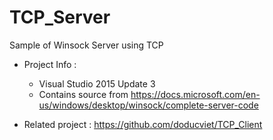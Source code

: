 # TCP_Server
Sample of Winsock Server using TCP


* Project Info : 
  + Visual Studio 2015 Update 3
  + Contains source from https://docs.microsoft.com/en-us/windows/desktop/winsock/complete-server-code
  
* Related project : https://github.com/doducviet/TCP_Client
